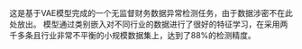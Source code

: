 这是基于VAE模型完成的一个无监督财务数据异常检测任务，由于数据涉密不在此处放出。
模型通过类别嵌入对不同行业的数据进行了很好的特征学习，在采用两千多条且行业非常不平衡的小规模数据集上，达到了88%的检测精度。

